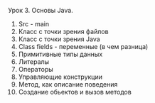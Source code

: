 Урок 3.
Основы Java. 
1) Src - main
2) Класс с точки зрения файлов
3) Класс с точки зрения Java
4) Class fields - переменные (в чем разница)
4) Примитивные типы данных
5) Литералы
6) Операторы
7) Управляющие конструкции
8) Метод, как описание поведения
9) Создание обьектов и вызов методов
